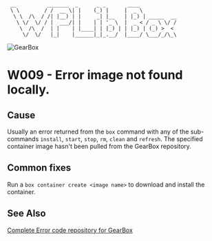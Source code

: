 ```
 __          _______  _      _ _       ____
 \ \        / /  __ \| |    (_) |     |  _ \
  \ \  /\  / /| |__) | |     _| |__   | |_) | _____  __
   \ \/  \/ / |  ___/| |    | | '_ \  |  _ < / _ \ \/ /
    \  /\  /  | |    | |____| | |_) | | |_) | (_) >  <
     \/  \/   |_|    |______|_|_.__/  |____/ \___/_/\_\
```

![GearBox](https://github.com/gearboxworks/box-scripts/blob/master/GearBox-100x.png)

# W009 - Error image not found locally.

## Cause
Usually an error returned from the `box` command with any of the sub-commands `install`, `start`, `stop`, `rm`, `clean` and `refresh`.
The specified container image hasn't been pulled from the GearBox repository.

## Common fixes
Run a `box container create <image name>` to download and install the container.

### 


## See Also
[Complete Error code repository for GearBox](https://github.com/gearboxworks/box-scripts/tree/master/docs/errors)

